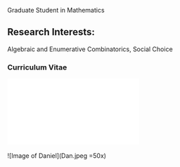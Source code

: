 Graduate Student in Mathematics

## Research Interests:
Algebraic and Enumerative Combinatorics, Social Choice

### Curriculum Vitae

![CV](CV.pdf)

![Image of Daniel](Dan.jpeg =50x)
